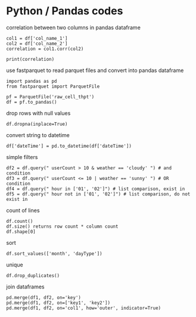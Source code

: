 # Python / Pandas codes


correlation between two columns in pandas dataframe

```
col1 = df['col_name_1']
col2 = df['col_name_2']
correlation = col1.corr(col2)

print(correlation)
```

use fastparquet to read parquet files and convert into pandas dataframe
```
import pandas as pd
from fastparquet import ParquetFile

pf = ParquetFile('raw_cell_thpt')
df = pf.to_pandas()
```

drop rows with null values
```
df.dropna(inplace=True)
```

convert string to datetime
```
df['dateTime'] = pd.to_datetime(df['dateTime'])
```

simple filters
```
df2 = df.query(" userCount > 10 & weather == 'cloudy' ") # and condition
df3 = df.query(" userCount <= 10 | weather == 'sunny' ") # OR condition
df4 = df.query(" hour in ['01', '02']") # list comparison, exist in
df5 = df.query(" hour not in ['01', '02']") # list comparison, do not exist in
```

count of lines
```
df.count()
df.size() returns row count * column count
df.shape[0]
```

sort
```
df.sort_values(['month', 'dayType'])
```

unique
```
df.drop_duplicates()
```

join dataframes
```
pd.merge(df1, df2, on='key')
pd.merge(df1, df2, on=['key1', 'key2'])
pd.merge(df1, df2, on='col1', how='outer', indicator=True)
```

